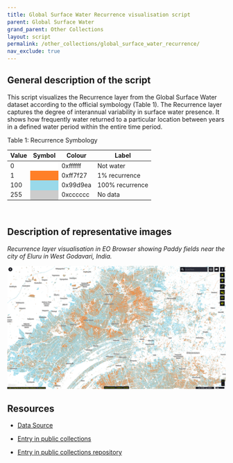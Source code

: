 ```yaml
---
title: Global Surface Water Recurrence visualisation script
parent: Global Surface Water
grand_parent: Other Collections
layout: script
permalink: /other_collections/global_surface_water_recurrence/
nav_exclude: true
---
```



## General description of the script

This script visualizes the Recurrence layer from the Global Surface Water dataset according to the official symbology (Table 1). The Recurrence layer captures the degree of interannual variability in surface water presence. It shows how frequently water returned to a particular location between years in a defined water period within the entire time period.

Table 1: Recurrence Symbology

<table>
  <thead>
    <tr>
      <th>Value</th>
      <th>Symbol</th>
      <th>Colour</th>
      <th>Label</th>
    </tr>
  </thead>
  <tbody>
    <tr>
      <td>0</td>
      <td style="background-color:#FFFFFF"></td>
      <td>0xffffff</td>
      <td>Not water</td>
    </tr>
    <tr>
      <td>1</td>
      <td style="background-color:#FF7F27"></td>
      <td>0xff7f27</td>
      <td>1% recurrence</td>
    </tr>
    <tr>
      <td>100</td>
      <td style="background-color:#99D9EA"></td>
      <td>0x99d9ea</td>
      <td>100% recurrence</td>
    </tr>
    <tr>
      <td>255</td>
      <td style="background-color:#CCCCCC"></td>
      <td>0xcccccc</td>
      <td>No data</td>
    </tr>
  </tbody>
</table>
<br>

## Description of representative images

*Recurrence layer visualisation in EO Browser showing Paddy fields near the city of Eluru in West Godavari, India.*

![Recurrence paddies near Eluru in India](fig/image_recurrence_paddies_eluru.png)

## Resources

- [Data Source](https://global-surface-water.appspot.com/download)

- [Entry in public collections](https://collections.sentinel-hub.com/global-surface-water/)

- [Entry in public collections repository](https://github.com/sentinel-hub/public-collections/tree/main/collections/global-surface-water)
